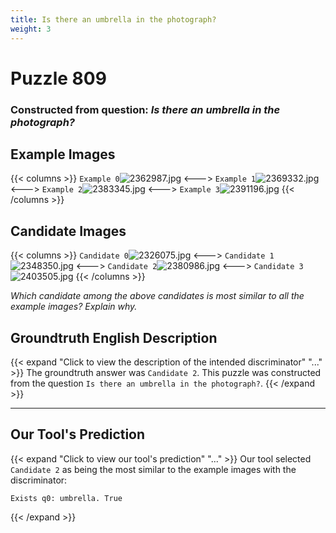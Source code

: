 ```yaml
---
title: Is there an umbrella in the photograph?
weight: 3
---
```


# Puzzle 809
### Constructed from question: _Is there an umbrella in the photograph?_


## Example Images
{{< columns >}}
`Example 0`![2362987.jpg](/gqa_images/2362987.jpg)
<--->
`Example 1`![2369332.jpg](/gqa_images/2369332.jpg)
<--->
`Example 2`![2383345.jpg](/gqa_images/2383345.jpg)
<--->
`Example 3`![2391196.jpg](/gqa_images/2391196.jpg)
{{< /columns >}}

## Candidate Images
{{< columns >}}
`Candidate 0`![2326075.jpg](/gqa_images/2326075.jpg)
<--->
`Candidate 1`![2348350.jpg](/gqa_images/2348350.jpg)
<--->
`Candidate 2`![2380986.jpg](/gqa_images/2380986.jpg)
<--->
`Candidate 3`![2403505.jpg](/gqa_images/2403505.jpg)
{{< /columns >}}

*Which candidate among the above candidates is most similar to all the example images? Explain why.*

## Groundtruth English Description

{{< expand "Click to view the description of the intended discriminator" "..." >}}
The groundtruth answer was `Candidate 2`. This puzzle was constructed from the question `Is there an umbrella in the photograph?`.
{{< /expand >}}

---

## Our Tool's Prediction

{{< expand "Click to view our tool's prediction" "..." >}}
Our tool selected `Candidate 2` as being the most similar to the example images with the discriminator:
```plaintext
Exists q0: umbrella. True
```
{{< /expand >}}
